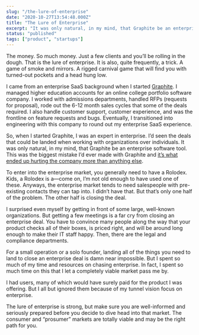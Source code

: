 ```yaml
---
slug: "/the-lure-of-enterprise"
date: "2020-10-27T13:54:48.000Z"
title: "The Lure of Enterprise"
excerpt: "It was only natural, in my mind, that Graphite be an enterprise software tool. This was the biggest mistake I’d ever made with Graphite and it’s what ended up hurting the company more than anything else."
status: "published"
tags: ["product", "startups"]
---
```

The money. So much money. Just a few clients and you’ll be rolling in the dough. That is the lure of enterprise. It is also, quite frequently, a trick. A game of smoke and mirrors. A rigged carnival game that will find you with turned-out pockets and a head hung low.

I came from an enterprise SaaS background when I started [Graphite](<https://graphitedocs.com>). I managed higher education accounts for an online college portfolio software company. I worked with admissions departments, handled RFPs (requests for proposal), rode out the 6-12 month sales cycles that some of the deals required. I also handle customer support, customer experience, and was the frontline on feature requests and bugs. Eventually, I transitioned into engineering with this company to round out my enterprise SaaS experience.

So, when I started Graphite, I was an expert in enterprise. I’d seen the deals that could be landed when working with organizations over individuals. It was only natural, in my mind, that Graphite be an enterprise software tool. This was the biggest mistake I’d ever made with Graphite and [it’s what ended up hurting the company more than anything else](<https://www.failory.com/interview/graphite-docs>).

To enter into the enterprise market, you generally need to have a Rolodex. Kids, a Rolodex is a—come on, I’m not old enough to have used one of these. Anyways, the enterprise market tends to need salespeople with pre-existing contacts they can tap into. I didn’t have that. But that’s only one half of the problem. The other half is closing the deal.

I surprised even myself by getting in front of some large, well-known organizations. But getting a few meetings is a far cry from closing an enterprise deal. You have to convince many people along the way that your product checks all of their boxes, is priced right, and will be around long enough to make their IT staff happy. Then, there are the legal and compliance departments.

For a small operation or a solo founder, landing all of the things you need to land to close an enterprise deal is damn near impossible. But I spent so much of my time and resources on chasing enterprise. In fact, I spent so much time on this that I let a completely viable market pass me by.

I had users, many of which would have surely paid for the product I was offering. But I all but ignored them because of my tunnel vision focus on enterprise.

The lure of enterprise is strong, but make sure you are well-informed and seriously prepared before you decide to dive head into that market. The consumer and “prosumer” markets are totally viable and may be the right path for you.


  